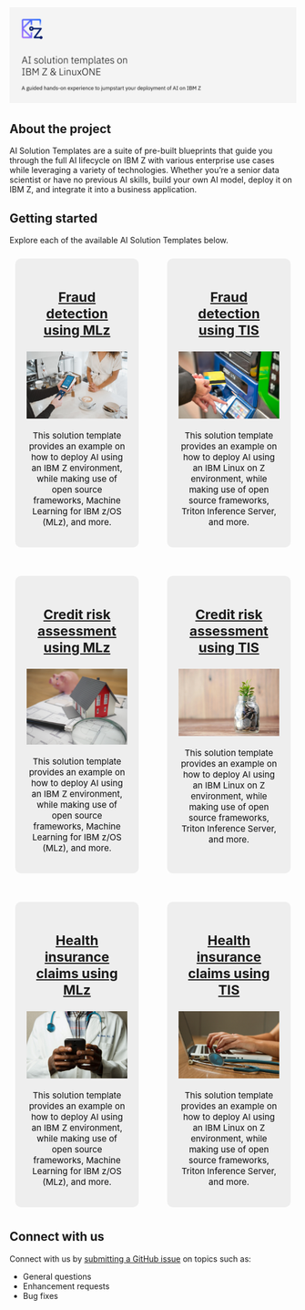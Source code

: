 ![alt text](./imgs/heading.jpg 'AI solution templates on IBM Z & LinuxONE')

## About the project
AI Solution Templates are a suite of pre-built blueprints that guide you through the full AI lifecycle on IBM Z with various enterprise use cases while leveraging a variety of technologies. Whether you’re a senior data scientist or have no previous AI skills, build your own AI model, deploy it on IBM Z, and integrate it into a business application.

## Getting started
Explore each of the available AI Solution Templates below.

<style>
.grid-container {
  display: grid;
  gap: 50px;
  grid-template-columns: auto auto;
  padding: 10px;
}

.grid-item {
  background-color: rgba(235, 235, 235, 0.8);
  padding: 20px;
  font-size: 20px;
  text-align: center;
  color: #0c0c0d;
  border-radius: 10px;
}

.grid-item p {
  font-size: 15px;
}
</style>

<div class="grid-container">
  <div class="grid-item">
    <h3><a href="https://github.com/ambitus/aionz-st-fraud-detection">Fraud detection using MLz</a></h3>
    <a href="https://github.com/ambitus/aionz-st-fraud-detection"><img src="./imgs/clay-banks-c2a0TydMlAs-unsplash.jpg"></a>
    <p>This solution template provides an example on how to deploy AI using an IBM Z environment, while making use of open source frameworks, Machine Learning for IBM z/OS (MLz), and more.</p>
  </div>
  <div class="grid-item">
    <h3><a href="https://github.com/ambitus/aionz-st-fraud-detection-tis">Fraud detection using TIS</a></h3>
    <a href="https://github.com/ambitus/aionz-st-fraud-detection-tis"><img src="./imgs/giovanni-gagliardi-b1omwFGldMU-unsplash.jpg"></a>
    <p>This solution template provides an example on how to deploy AI using an IBM Linux on Z environment, while making use of open source frameworks, Triton Inference Server, and more.</p>
  </div>
  <div class="grid-item">
    <h3><a href="https://github.com/ambitus/aionz-st-credit-risk-assessment">Credit risk assessment using MLz</a></h3>
    <a href="https://github.com/ambitus/aionz-st-credit-risk-assessment"><img src="./imgs/tierra-mallorca-NpTbVOkkom8-unsplash.jpg"></a>
    <p>This solution template provides an example on how to deploy AI using an IBM Z environment, while making use of open source frameworks, Machine Learning for IBM z/OS (MLz), and more.</p>
  </div>
  <div class="grid-item">
    <h3><a href="https://github.com/ambitus/aionz-st-credit-risk-assessment-tis">Credit risk assessment using TIS</a></h3>
    <a href="https://github.com/ambitus/aionz-st-credit-risk-assessment-tis"><img src="./imgs/towfiqu-barbhuiya-joqWSI9u_XM-unsplash.jpg"></a>
    <p>This solution template provides an example on how to deploy AI using an IBM Linux on Z environment, while making use of open source frameworks, Triton Inference Server, and more.</p>
  </div>
  <div class="grid-item">
    <h3><a href="https://github.com/ambitus/aionz-st-health-insurance-claims">Health insurance claims using MLz</a></h3>
    <a href="https://github.com/ambitus/aionz-st-health-insurance-claims"><img src="./imgs/national-cancer-institute-L8tWZT4CcVQ-unsplash.jpg"></a>
    <p>This solution template provides an example on how to deploy AI using an IBM Z environment, while making use of open source frameworks, Machine Learning for IBM z/OS (MLz), and more.</p>
  </div>  
  <div class="grid-item">
    <h3><a href="https://github.com/ambitus/aionz-st-health-insurance-claims-tis">Health insurance claims using TIS</a></h3>
    <a href="https://github.com/ambitus/aionz-st-health-insurance-claims-tis"><img src="./imgs/national-cancer-institute-NFvdKIhxYlU-unsplash.jpg"></a>
    <p>This solution template provides an example on how to deploy AI using an IBM Linux on Z environment, while making use of open source frameworks, Triton Inference Server, and more.</p>
  </div>  
</div>

## Connect with us
Connect with us by [submitting a GitHub issue](https://github.com/ambitus/aionz-solution-templates/issues/new) on topics such as:
- General questions
- Enhancement requests
- Bug fixes